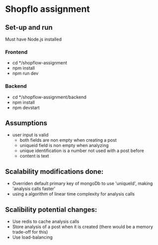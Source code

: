 # Shopflo assignment

## Set-up and run

Must have Node.js installed

### Frontend

- cd \*/shopflow-assignment
- npm install
- npm run dev

### Backend

- cd \*/shopflow-assignment/backend
- npm install
- npm devstart

## Assumptions

- user input is valid
  - both fields are non empty when creating a post
  - uniqueid field is non empty when analyzing
  - unique identification is a number not used with a post before
  - content is text

## Scalability modifications done:

- Overriden default primary key of mongoDb to use 'uniqueId',
  making 'analysis calls faster'
- using a algorithm of linear time complexity for analysis calls

## Scalibility potential changes:

- Use redis to cache analysis calls
- Store analysis of a post when it is created
  (there would be a memory trade-off for this)
- Use load-balancing
